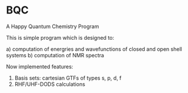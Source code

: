BQC
===

A Happy Quantum Chemistry Program

This is simple program which is designed to:

a) computation of energries and wavefunctions of closed and open shell systems
b) computation of NMR spectra

Now implemented features:

1) Basis sets: cartesian GTFs of types s, p, d, f
2) RHF/UHF-DODS calculations
